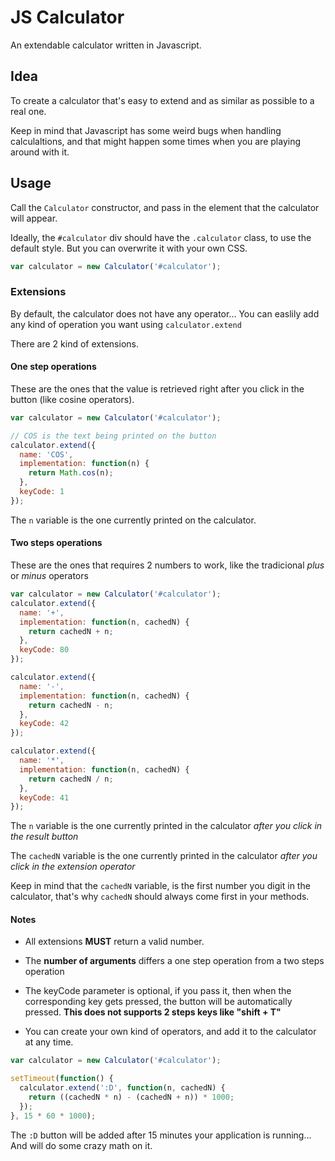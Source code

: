 # JS Calculator

An extendable calculator written in Javascript.

## Idea

To create a calculator that's easy to extend and as similar as possible to a real one.

Keep in mind that Javascript has some weird bugs when handling calculaltions, and that might happen some times when you are playing around with it.

## Usage

Call the `Calculator` constructor, and pass in the element that the calculator will appear.

Ideally, the `#calculator` div should have the `.calculator` class, to use the default style. But you can overwrite it with your own CSS.

```javascript
var calculator = new Calculator('#calculator');
```

### Extensions

By default, the calculator does not have any operator... You can easlily add any kind of operation you want using `calculator.extend`

There are 2 kind of extensions.

#### One step operations

These are the ones that the value is retrieved right after you click in the button (like cosine operators).

```javascript
var calculator = new Calculator('#calculator');

// COS is the text being printed on the button
calculator.extend({
  name: 'COS',
  implementation: function(n) {
    return Math.cos(n);
  },
  keyCode: 1
});
```

The `n` variable is the one currently printed on the calculator.

#### Two steps operations

These are the ones that requires 2 numbers to work, like the tradicional *plus* or *minus* operators

```javascript
var calculator = new Calculator('#calculator');
calculator.extend({
  name: '+',
  implementation: function(n, cachedN) {
    return cachedN + n;
  },
  keyCode: 80
});

calculator.extend({
  name: '-',
  implementation: function(n, cachedN) {
    return cachedN - n;
  },
  keyCode: 42
});

calculator.extend({
  name: '*',
  implementation: function(n, cachedN) {
    return cachedN / n;
  },
  keyCode: 41
});
```

The `n` variable is the one currently printed in the calculator *after you click in the result button*

The `cachedN` variable is the one currently printed in the calculator *after you click in the extension operator*

Keep in mind that the `cachedN` variable, is the first number you digit in the calculator, that's why `cachedN` should always come first in your methods.

#### Notes

* All extensions **MUST** return a valid number.

* The **number of arguments** differs a one step operation from a two steps operation

* The keyCode parameter is optional, if you pass it, then when the corresponding key gets pressed, the button will be automatically pressed. **This does not supports 2 steps keys like "shift + T"**

* You can create your own kind of operators, and add it to the calculator at any time.

```javascript
var calculator = new Calculator('#calculator');

setTimeout(function() {
  calculator.extend(':D', function(n, cachedN) {
    return ((cachedN * n) - (cachedN + n)) * 1000;
  });
}, 15 * 60 * 1000);
```

The `:D` button will be added after 15 minutes your application is running... And will do some crazy math on it.

